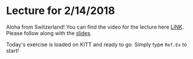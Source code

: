 # Lecture for 2/14/2018

Aloha from Switzerland!  You can find the video for the lecture here [LINK](https://www.youtube.com/watch?v=-AUBE4Hf1zM).  Please follow along with the [slides](/Lectures/Week4/RADSEQ.BIO594.pptx).


Today's exercise is loaded on KITT and ready to go.  Simply type `Ref.Ex` to start!


